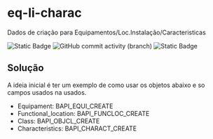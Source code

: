 # eq-li-charac
Dados de criação para Equipamentos/Loc.Instalação/Caracteristicas


![Static Badge](https://img.shields.io/badge/development-abap-blue)
![GitHub commit activity (branch)](https://img.shields.io/github/commit-activity/t/edmilson-nascimento/adobe-forms)
![Static Badge](https://img.shields.io/badge/sara.martins-abap-red)

## Solução
A ideia inicial é ter um exemplo de como usar os objetos abaixo e so campos usados na usados.


- Equipament: BAPI_EQUI_CREATE
- Functional_location: BAPI_FUNCLOC_CREATE
- Class: BAPI_OBJCL_CREATE
- Characteristics: BAPI_CHARACT_CREATE
